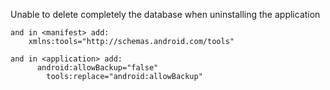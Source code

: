 Unable to delete completely the database when uninstalling the application

```
and in <manifest> add:
    xmlns:tools="http://schemas.android.com/tools"

and in <application> add:
      android:allowBackup="false"
   		tools:replace="android:allowBackup"
```
